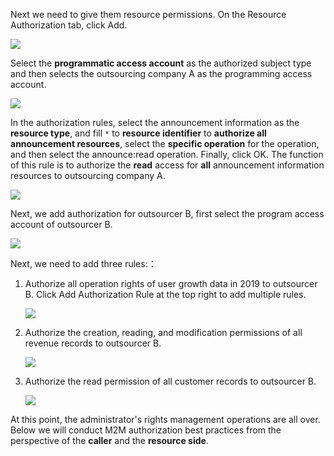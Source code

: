 <IntegrationDetailCard title="Authorize Resources To Programmatic Access Accounts">

Next we need to give them resource permissions. On the Resource Authorization tab, click Add.

![](~@imagesZhCn/guides/authorization/m2m-acl-1.png)

Select the **programmatic access account** as the authorized subject type and then selects the outsourcing company A as the programming access account.

![](~@imagesZhCn/guides/authorization/m2m-acl-2.png)

In the authorization rules, select the announcement information as the **resource type**, and fill `*` to **resource identifier** to **authorize all announcement resources**, select the **specific operation** for the operation, and then select the announce:read operation. Finally, click OK. The function of this rule is to authorize the **read** access for **all** announcement information resources to outsourcing company A.

![](~@imagesZhCn/guides/authorization/m2m-acl-3.png)

Next, we add authorization for outsourcer B, first select the program access account of outsourcer B.

![](~@imagesZhCn/guides/authorization/m2m-acl-4.png)

Next, we need to add three rules:：

1. Authorize all operation rights of user growth data in 2019 to outsourcer B. Click Add Authorization Rule at the top right to add multiple rules.

   ![](~@imagesZhCn/guides/authorization/m2m-acl-5.png)

2. Authorize the creation, reading, and modification permissions of all revenue records to outsourcer B.

   ![](~@imagesZhCn/guides/authorization/m2m-acl-6.png)

3. Authorize the read permission of all customer records to outsourcer B.

   ![](~@imagesZhCn/guides/authorization/m2m-acl-7.png)

At this point, the administrator's rights management operations are all over. Below we will conduct M2M authorization best practices from the perspective of the **caller** and the **resource side**.

</IntegrationDetailCard>
